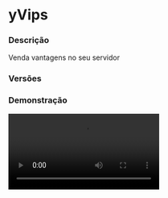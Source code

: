 # yVips
<secondary-label ref="management"/>

### Descrição
Venda vantagens no seu servidor

### Versões
<secondary-label ref="1.8"/>
<secondary-label ref="1.9"/>
<secondary-label ref="1.10"/>
<secondary-label ref="1.11"/>
<secondary-label ref="1.12"/>
<secondary-label ref="1.13"/>
<secondary-label ref="1.14"/>
<secondary-label ref="1.15"/>
<secondary-label ref="1.16"/>
<secondary-label ref="1.17"/>
<secondary-label ref="1.18"/>
<secondary-label ref="1.19"/>
<secondary-label ref="1.20"/>
<secondary-label ref="1.21"/>

### Demonstração
<video src="//www.youtube.com/watch?v=lUqLHCAyvZ8"/>


<chapter title="Comandos" id="commands" collapsible="true">
<code-block lang="plain text">/vip - Abre o menu principal
/vips [player] - Veja os vips ativos.
/keys [player
/admin] - Veja as chaves ativas.
/trocarvip [vip] - Trocqa o seu VIP atual por outro
/vip info [id-vip] - Vê as informações gerais do id selecionado.
/tempovip [jogador] - Mostra o seu tempo de vip ou de outro jogador
/usarkey [key] - Ativa um VIP a partir de uma KEY
/partyvip - Mostra o progresso atual do party-vip
/ativarvip [id] - Ativa um VIP a partir do ID do bônus
/bonusvip dar [player
/random] [vip] [duração] - Dar uma chave bônus para um jogador
/bonusvip enviar [id] [player] - Envia uma chave bônus para um jogador
/bonusvip ativar [id] - Ativa uma chave bônus
/vendervip [id] [economia] [preço] - Vende uma chave VIP
/comprarvip [id] - Compra uma chave VIP
/cancelarvendavip [id] - Cancela a venda de uma chave VIP
/congerlavip - Congela
/descongela o tempo dos vips
/darvip [jogador] [vip] [tempo] - Dá um determinado vip a um jogador
/darchave [jogador] [vip] [tempo] - Dá uma chave de um determinado vip a um jogador
/setarvip [jogador] [vip] [tempo] - Dá um determinado vip a um jogador, porém sem as mensagens e os comandos de ativação
/gerarkey [vip] [tempo] [tipo] [usos] - Cria uma key aleatória de um determinado vip
/criarkey [vip] [tempo] [tipo] [usos] [key] - Cria uma key customizada de um determinado vip
/editarkey [key] [vip] [tempo] [tipo] [usos] - Edita uma key
/deletarkey [key] - Deleta uma key
/removervip [id] - Remove um vip
/removervipplayer [player] - Remove todos os vips de um jogador
/removertempovip [id] [tempo] - Remove tempo de um vip</code-block>
</chapter>

<chapter title="Permissões" id="permissions" collapsible="true">
<code-block lang="plain text">yvips.use - Permissão para o /vip
yvips.freeze - Permissão para o /congelarvip
yvips.reload - Permissão para o /vip reload
yvips.bonusvip - Permissão para o /bonusvip
yvips.bonusvip.give - Permissão para o /bonusvip dar
yvips.bonusvip.active - Permissão para o /bonusvip ativar
yvips.bonusvip.send - Permissão para o /bonusvip enviar
yvips.bonusvip.list - Permissão para o /bonusvip lista
yvips.activevip - Permissão para o /ativarvip
yvips.buyvip - Permissão para o /comprarvip
yvips.givekey - Permissão para o /darchave
yvips.keys - Permissão para o /keys
yvips.keys.admin - Permissão para o /keys admin
yvips.keys.others - Permissão para o /keys [player]
yvips.sellcancelvip - Permissão para o /cancelarvendavip
yvips.sellvip - Permissão para o /vendervip
yvips.sellsvip - Permissão para o /vendasvip
yvips.sellsvip.others - Permissão para o /vendasvip [player]
yvips.usekey - Permissão para o /usarkey
yvips.createkey - Permissão para o /criarkey
yvips.editkey - Permissão para o /editarkey
yvips.generatekey - Permissão para o /gerarkey
yvips.removekey - Permissão para o /removerkey
yvips.infovip - Permissão para o /vip info
yvips.partyvip - Permissão para o /partyvip
yvips.timevip - Permissão para o /tempovip
yvips.timevip.others - Permissão para o /tempovip [player]
yvips.tradevip - Permissão para o /trocarvip
yvips.tradevip.others - Permissão para o /trocarvip [vip] [player]
yvips.vips - Permissão para o /vips
yvips.vips.others - Permissão para o /vips [player]
yvips.addvip - Permissão para o /darvip
yvips.setvip - Permissão para o /setarvip
yvips.removevip - Permissão para o /removervip
yvips.removevipplayer - Permissão para o /removervipplayer
yvips.removetime - Permissão para o /removertempovip
yvips.admin - Permissão para ser reconhecido como admin</code-block>
</chapter>

## Placeholders
<primary-label ref="placeholders"/>

Aqui estão as placeholders disponíveis para utilização com este plugin. Consulte-as para entender como utilizá-las corretamente.

<code-block lang="plain text" ignore-vars="true">
%yvips_partyvip_has% - Retorna a quantia atual do party-vip
%yvips_partyvip_need% - Retorna a quantia necessária do party-vip
%yvips_partyvip_progressbar% - Retorna a barra de progresso do party-vip
%yvips_partyvip_percentage% - Retorna a porcentagem atual do party-vip
%yvips_credit% - Retorna a quantia de créditos VIP do jogador formatado
%yvips_credit_raw% - Retorna a quantia de créditos VIP do jogador sem formatar
%yvips_vip_raw% - Retorna o tipo do vip
%yvips_vip_tag% - Retorna a tag do vip
%yvips_vip_prefix% - Retorna o prefixo do vip
%yvips_start_raw% - Retorna o horário raw de ativação do vip
%yvips_expire_raw% - Retorna o horário raw de expiração do vip
%yvips_duration_raw% - Retorna o horário raw de duração do vip
%yvips_start_date% - Retorna a data de ativação do vip
%yvips_start_hour% - Retorna a hora de ativação do vip
%yvips_expire_date% - Retorna a data de expiração do vip
%yvips_expire_hour% - Retorna a hora de expiração&nbsp;&nbsp;do vip
%yvips_duration% - Retorna a duração do vip
</code-block>

## Chat
<primary-label ref="chat"/>

Esta seção apresenta as placeholders disponíveis para utilização no chat. Consulte-as para compreender como aplicá-las de maneira eficaz.

<code-block lang="plain text">
{vip_tag} - Retorna a tag do vip
{vip_prefix} - Retorna o prefixo do vip
</code-block>

## API
<primary-label ref="api"/>

Configure nossa API para aproveitar todos os recursos oferecidos pelo plugin. Siga as instruções para garantir uma integração bem-sucedida.

<code-block lang="java">
public static VipAPIHolder getAPI() {
    try {
        RegisteredServiceProvider&lt;VipAPIHolder> rsp = Bukkit.getServer().getServicesManager()
            .getRegistration(VipAPIHolder.class);
        return rsp == null ? null : rsp.getProvider();
    } catch (Throwable var1) {
        return null;
    }
}
</code-block>

## Erros comuns
<primary-label ref="errors"/>

Antes de configurar o plugin, revise os pontos listados aqui para evitar problemas frequentes durante a configuração.

<seealso style="cards">
    <category ref="wrs">
        <a href="yplugins.md"></a>        <a href="https://ystoreplugins.com.br/plugins/detalhes/103-yVips">Site do plugin yVips</a>
    </category>
</seealso>